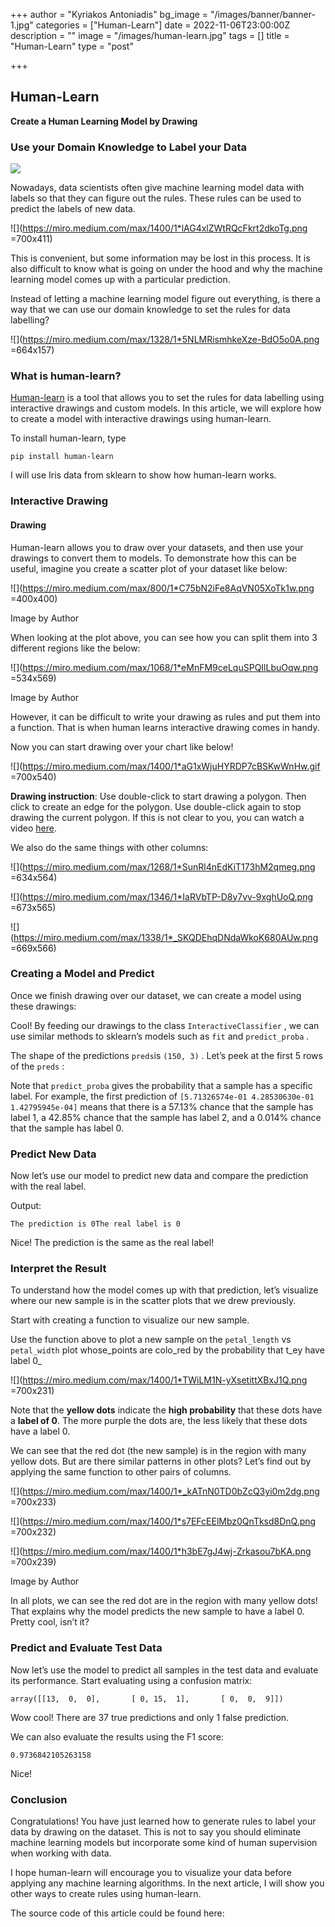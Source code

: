 +++
author = "Kyriakos Antoniadis"
bg_image = "/images/banner/banner-1.jpg"
categories = ["Human-Learn"]
date = 2022-11-06T23:00:00Z
description = ""
image = "/images/human-learn.jpg"
tags = []
title = "Human-Learn"
type = "post"

+++
## Human-Learn 

**Create a Human Learning Model by Drawing**

### Use your Domain Knowledge to Label your Data

![](/images/1*aG1xWjuHYRDP7cBSKwWnHw.gif)

Nowadays, data scientists often give machine learning model data with labels so that they can figure out the rules. These rules can be used to predict the labels of new data.

![](https://miro.medium.com/max/1400/1*lAG4xlZWtRQcFkrt2dkoTg.png =700x411)

This is convenient, but some information may be lost in this process. It is also difficult to know what is going on under the hood and why the machine learning model comes up with a particular prediction.

Instead of letting a machine learning model figure out everything, is there a way that we can use our domain knowledge to set the rules for data labelling?

![](https://miro.medium.com/max/1328/1*5NLMRismhkeXze-BdO5o0A.png =664x157)

### What is human-learn?

[Human-learn](https://github.com/koaning/human-learn/) is a tool that allows you to set the rules for data labelling using interactive drawings and custom models. In this article, we will explore how to create a model with interactive drawings using human-learn.

To install human-learn, type

    pip install human-learn

I will use Iris data from sklearn to show how human-learn works.

### Interactive Drawing

#### Drawing

Human-learn allows you to draw over your datasets, and then use your drawings to convert them to models. To demonstrate how this can be useful, imagine you create a scatter plot of your dataset like below:

![](https://miro.medium.com/max/800/1*C75bN2iFe8AqVN05XoTk1w.png =400x400)

Image by Author

When looking at the plot above, you can see how you can split them into 3 different regions like the below:

![](https://miro.medium.com/max/1068/1*eMnFM9ceLquSPQIlLbuOqw.png =534x569)

Image by Author

However, it can be difficult to write your drawing as rules and put them into a function. That is when human learns interactive drawing comes in handy.

Now you can start drawing over your chart like below!

![](https://miro.medium.com/max/1400/1*aG1xWjuHYRDP7cBSKwWnHw.gif =700x540)

**Drawing instruction**: Use double-click to start drawing a polygon. Then click to create an edge for the polygon. Use double-click again to stop drawing the current polygon. If this is not clear to you, you can watch a video [here](https://www.loom.com/share/5f622a6c40504f2094f4b472fe2b04d0).

We also do the same things with other columns:

![](https://miro.medium.com/max/1268/1*SunRl4nEdKiT173hM2qmeg.png =634x564)

![](https://miro.medium.com/max/1346/1*IaRVbTP-D8y7vv-9xghUoQ.png =673x565)

![](https://miro.medium.com/max/1338/1*_SKQDEhqDNdaWkoK680AUw.png =669x566)

### Creating a Model and Predict

Once we finish drawing over our dataset, we can create a model using these drawings:

Cool! By feeding our drawings to the class `InteractiveClassifier` , we can use similar methods to sklearn’s models such as `fit` and `predict_proba` .

The shape of the predictions `preds`is `(150, 3)` . Let’s peek at the first 5 rows of the `preds` :

Note that `predict_proba` gives the probability that a sample has a specific label. For example, the first prediction of `[5.71326574e-01 4.28530630e-01 1.42795945e-04]` means that there is a 57.13% chance that the sample has label 1, a 42.85% chance that the sample has label 2, and a 0.014% chance that the sample has label 0.

### Predict New Data

Now let’s use our model to predict new data and compare the prediction with the real label.

Output:

    The prediction is 0The real label is 0

Nice! The prediction is the same as the real label!

### Interpret the Result

To understand how the model comes up with that prediction, let’s visualize where our new sample is in the scatter plots that we drew previously.

Start with creating a function to visualize our new sample.

Use the function above to plot a new sample on the `petal_length` vs `petal_width` plot whose_points are colo_red by the probability that t_ey have label 0_

![](https://miro.medium.com/max/1400/1*TWiLM1N-yXsetittXBxJ1Q.png =700x231)

Note that the **yellow dots** indicate the **high probability** that these dots have a **label of 0**. The more purple the dots are, the less likely that these dots have a label 0.

We can see that the red dot (the new sample) is in the region with many yellow dots. But are there similar patterns in other plots? Let’s find out by applying the same function to other pairs of columns.

![](https://miro.medium.com/max/1400/1*_kATnN0TD0bZcQ3yi0m2dg.png =700x233)

![](https://miro.medium.com/max/1400/1*s7EFcEElMbz0QnTksd8DnQ.png =700x232)

![](https://miro.medium.com/max/1400/1*h3bE7gJ4wj-Zrkasou7bKA.png =700x239)

Image by Author

In all plots, we can see the red dot are in the region with many yellow dots! That explains why the model predicts the new sample to have a label 0. Pretty cool, isn’t it?

### Predict and Evaluate Test Data

Now let’s use the model to predict all samples in the test data and evaluate its performance. Start evaluating using a confusion matrix:

    array([[13,  0,  0],       [ 0, 15,  1],       [ 0,  0,  9]])

Wow cool! There are 37 true predictions and only 1 false prediction.

We can also evaluate the results using the F1 score:

    0.9736842105263158

Nice!

### Conclusion

Congratulations! You have just learned how to generate rules to label your data by drawing on the dataset. This is not to say you should eliminate machine learning models but incorporate some kind of human supervision when working with data.

I hope human-learn will encourage you to visualize your data before applying any machine learning algorithms. In the next article, I will show you other ways to create rules using human-learn.

The source code of this article could be found here: